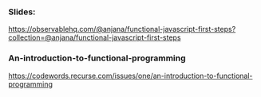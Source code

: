 ### Slides:
https://observablehq.com/@anjana/functional-javascript-first-steps?collection=@anjana/functional-javascript-first-steps

### An-introduction-to-functional-programming
https://codewords.recurse.com/issues/one/an-introduction-to-functional-programming

